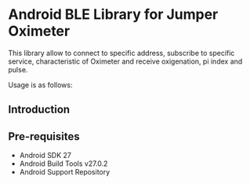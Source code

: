 
Android BLE Library for Jumper Oximeter
===================================

This library allow to connect to specific address, subscribe to specific service, characteristic of Oximeter and receive oxigenation, pi index and pulse. 

Usage is as follows:


Introduction
------------

Pre-requisites
--------------

- Android SDK 27
- Android Build Tools v27.0.2
- Android Support Repository